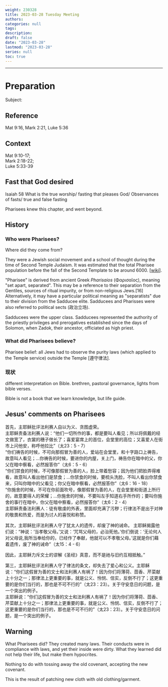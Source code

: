 ```yaml
---
weight: 230328
title: 2023-03-28 Tuesday Meeting
authors:
categories: null
tags:
description: 
draft: false
date: "2023-03-28"
lastmod: "2023-03-28"
series: null
toc: true
---
```


<!--more-->
---



# Preparation
Subject: 

## Reference
Mat 9:16, Mark 2:21, Luke 5:36

## Context
Mat 9:10-17;  
Mark 2:18-22;  
Luke 5:33-39

## Fast that God desired
Isaiah 58 What is the true worship/ fasting that pleases God/ Observances of fasts/ true and false fasting  

Pharisees knew this chapter, and went beyond.

## History

### Who were Pharisees?
Where did they come from?  

They were a Jewish social movement and a school of thought during the time of Second Temple Judaism.  It was estimated that the total Pharisee population before the fall of the Second Template to be around 6000. [<a href = "https://en.wikipedia.org/wiki/Pharisees" target="_blank" rel="noopener noreferrer">wiki</a>].  

"Pharisee" is derived from ancient Greek *Pharisaios* (Φαρισαῖος), meaning "set apart, separated". This may be a reference to their separation from the Gentiles, sources of ritual impurity, or from non-religious Jews.[16] Alternatively, it may have a particular political meaning as "separatists" due to their division from the Sadducee elite.  Sadducees and Pharisses were also referred to political sects (政治立场).  

Sadducees were the upper class. Sadducees represented the authority of the priestly privileges and prerogatives established since the days of Solomon, when Zadok, their ancestor, officiated as high priest. 

### What did Pharisees believe?
Pharisee belief: all Jews had to observe the purity laws (which applied to the Temple service) outside the Temple [遵守律法].  

### 现状
different interpretation on Bible.  brethren, pastoral governance, lights from bible verses.

Bible is not a book that we learn knowledge, but life guide.


## Jesus' comments on Pharisees
首先，主耶稣批评法利赛人自以为义、贪图虚荣。  
主耶稣责备法利赛人说：“他们一切所作的事，都是要叫人看见；所以将佩戴的经文做宽了，衣裳的穗子做长了；喜爱宴席上的首位，会堂里的高位；又喜爱人在街市上问他安，称呼他拉比”（太23：5 - 7）   
“你们祷告的时候，不可向那假冒为善的人，爱站在会堂里，和十字路口上祷告，故意叫人看见；…你祷告的时候，要进你的内屋，关上门，祷告你在暗中的父，你父在暗中察看，必然报答你”（太6：5 - 6）   
“你们禁食的时候，不可像那假冒为善的人，脸上带着愁容；因为他们把脸弄得难看，故意叫人看出他们是禁食；…你禁食的时候，要梳头洗脸，不叫人看出你禁食来，只叫你暗中的父看见；你父在暗中察看，必然报答你”（太6：16 - 18）  
“你施舍的时候，不可在你前面吹号，像那假冒为善的人，在会堂里和街道上所行的，故意要得人的荣耀；…你施舍的时候，不要叫左手知道右手所作的；要叫你施舍的事行在暗中，你父在暗中察看，必然报答你”（太6：2 - 4）   
主耶稣责备法利赛人：徒有敬虔的外表，里面却充满了污秽；行律法不是出于对神的敬畏和热爱，而是为讨人的喜悦和称赞。  


其次，主耶稣批评法利赛人守了犹太人的遗传，却废了神的诫命。
主耶稣揭露他们说：“神说：‘当孝敬父母。’又说：‘咒骂父母的，必治死他。’你们倒说：‘无论何人对父母说,我所当奉给你的，已经作了奉献，他就可以不孝敬父母。’这就是你们藉着遗传，废了神的诫命”（太15：4 - 6）  

因此，主耶稣力斥文士的谬解《圣经》真意，而不是祂与旧约互相抵触。”  


第三，主耶稣批评法利赛人守了律法的条文，却失去了爱心和公义。主耶稣说：“你们这假冒为善的文士和法利赛人有祸了！因为你们将薄荷、茴香、芹菜献上十分之一；那律法上更重要的事，就是公义、怜悯、信实，反倒不行了；这更重要的是你们当行的，那也是不可不行的”（太23：23）。关于守安息日的问题，是一个突出的例子。   
主耶稣说：“你们这假冒为善的文士和法利赛人有祸了！因为你们将薄荷、茴香、芹菜献上十分之一；那律法上更重要的事，就是公义、怜悯、信实，反倒不行了；这更重要的是你们当行的，那也是不可不行的”（太23：23）。关于守安息日的问题，是一个突出的例子。  

## Warning
What Pharisees did?  They created many laws.  Their conducts were in compliance with laws, and yet their inside were dirty.  What they learned did not help their life, but make them hypocrites.

Nothing to do with tossing away the old covenant, accepting the new covenant.  

This is the result of patching new cloth with old clothing/garment.

